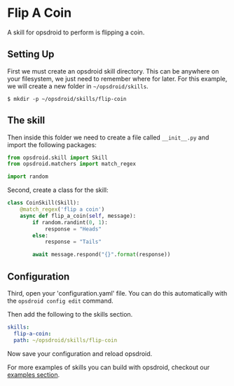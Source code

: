 # Flip A Coin

A skill for opsdroid to perform is flipping a coin.

## Setting Up

First we must create an opsdroid skill directory. This can be anywhere on your filesystem, we just need to remember
where for later. For this example, we will create a new folder in `~/opsdroid/skills`.

```shell
$ mkdir -p ~/opsdroid/skills/flip-coin
```

## The skill

Then inside this folder we need to create a file called  `__init__.py` and import the following packages:

```python
from opsdroid.skill import Skill
from opsdroid.matchers import match_regex

import random
```

Second, create a class for the skill:

```python
class CoinSkill(Skill):
    @match_regex('flip a coin')
    async def flip_a_coin(self, message):
        if random.randint(0, 1):
            response = "Heads"
        else:
            response = "Tails"

        await message.respond("{}".format(response))

```

## Configuration

Third, open your 'configuration.yaml' file. You can do this automatically with the `opsdroid config edit` command.

Then add the following to the skills section.

```yaml
skills:
  flip-a-coin:
  path: ~/opsdroid/skills/flip-coin
```

Now save your configuration and reload opsdroid.

For more examples of skills you can build with opsdroid, checkout our [examples section](../examples/index).
